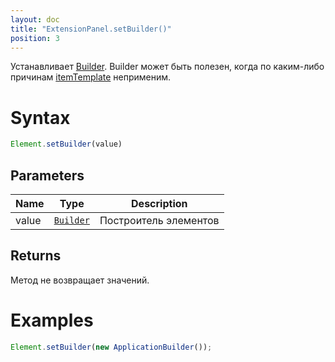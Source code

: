 ```yaml
---
layout: doc
title: "ExtensionPanel.setBuilder()"
position: 3
---
```


Устанавливает [Builder](/docs/Api/Core/Builders/). Builder может быть полезен, когда по каким-либо причинам [itemTemplate](/docs/API/Core/Elements/Container/Container.setItemTemplate/) неприменим.

# Syntax

```js
Element.setBuilder(value)
```

## Parameters

|Name|Type|Description|
|----|----|-----------|
|value|[`Builder`](/docs/Api/Core/Builders/)|Построитель элементов|

## Returns

Метод не возвращает значений.

# Examples

```js
Element.setBuilder(new ApplicationBuilder());
```